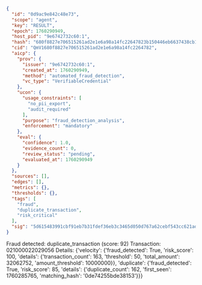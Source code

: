 ```json
{
  "id": "0d9ac9e842c48e73",
  "scope": "agent",
  "key": "RESULT",
  "epoch": 1760290949,
  "host_pid": "9e6742732c60:1",
  "hash": "680f8827e706515261ad2e1e6a98a14fc22647823b150446eb6637438cb147f3",
  "cid": "QmV1680f8827e706515261ad2e1e6a98a14fc2264782",
  "aicp": {
    "prov": {
      "issuer": "9e6742732c60:1",
      "created_at": 1760290949,
      "method": "automated_fraud_detection",
      "vc_type": "VerifiableCredential"
    },
    "ucon": {
      "usage_constraints": [
        "no_pii_export",
        "audit_required"
      ],
      "purpose": "fraud_detection_analysis",
      "enforcement": "mandatory"
    },
    "eval": {
      "confidence": 1.0,
      "evidence_count": 0,
      "review_status": "pending",
      "evaluated_at": 1760290949
    }
  },
  "sources": [],
  "edges": [],
  "metrics": {},
  "thresholds": {},
  "tags": [
    "fraud",
    "duplicate_transaction",
    "risk_critical"
  ],
  "sig": "5d615483991cbf91eb7b31fdef36eb3c3465d050d767a62cebf543cc621ad78e"
}
```

Fraud detected: duplicate_transaction (score: 92)
Transaction: 021000022029056
Details: {'velocity': {'fraud_detected': True, 'risk_score': 100, 'details': {'transaction_count': 163, 'threshold': 50, 'total_amount': 32062752, 'amount_threshold': 10000000}}, 'duplicate': {'fraud_detected': True, 'risk_score': 85, 'details': {'duplicate_count': 162, 'first_seen': 1760285765, 'matching_hash': '0de74255bde38153'}}}